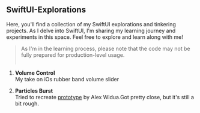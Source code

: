 ## SwiftUI-Explorations ##

Here, you'll find a collection of my SwiftUI explorations and tinkering projects. As I delve into SwiftUI, I'm sharing my learning journey and experiments in this space. Feel free to explore and learn along with me!<br />

> As I'm in the learning process, please note that the code may not be fully prepared for production-level usage.<br /><br />


1. **Volume Control**<br />
My take on iOs rubber band volume slider<br />

2. **Particles Burst**<br />
Tried to recreate [prototype](https://x.com/alexwidua/status/1702356242713178411?s=20) by Alex Widua.Got pretty close, but it's still a bit rough.

